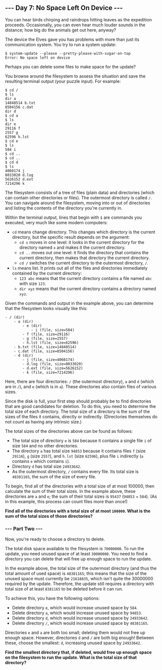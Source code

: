 ## --- Day 7: No Space Left On Device ---

You can hear birds chirping and raindrops hitting leaves as the expedition proceeds. Occasionally, you can even hear much louder sounds in the distance;
how big do the animals get out here, anyway?

The device the Elves gave you has problems with more than just its communication system. You try to run a system update:

    $ system-update --please --pretty-please-with-sugar-on-top
    Error: No space left on device

Perhaps you can delete some files to make space for the update?

You browse around the filesystem to assess the situation and save the resulting terminal output (your puzzle input). For example:

    $ cd /
    $ ls
    dir a
    14848514 b.txt
    8504156 c.dat
    dir d
    $ cd a
    $ ls
    dir e
    29116 f
    2557 g
    62596 h.lst
    $ cd e
    $ ls
    584 i
    $ cd ..
    $ cd ..
    $ cd d
    $ ls
    4060174 j
    8033020 d.log
    5626152 d.ext
    7214296 k

The filesystem consists of a tree of files (plain data) and directories (which can contain other directories or files).
The outermost directory is called `/`. You can navigate around the filesystem, moving into or out of directories and listing the contents of the directory you're currently in.

Within the terminal output, lines that begin with `$` are commands you executed, very much like some modern computers:

- `cd` means change directory. This changes which directory is the current directory, but the specific result depends on the argument:
  - `cd x` moves in one level: it looks in the current directory for the directory named `x` and makes it the current directory.
  - `cd ..` moves out one level: it finds the directory that contains the current directory, then makes that directory the current directory.
  - `cd /` switches the current directory to the outermost directory, `/`.
- `ls` means list. It prints out all of the files and directories immediately contained by the current directory:
  - `123 abc` means that the current directory contains a file named `abc` with size `123`.
  - `dir xyz` means that the current directory contains a directory named `xyz`.

Given the commands and output in the example above, you can determine that the filesystem looks visually like this:

    - / (dir)
        - a (dir)
            - e (dir)
                - i (file, size=584)
            - f (file, size=29116)
            - g (file, size=2557)
            - h.lst (file, size=62596)
        - b.txt (file, size=14848514)
        - c.dat (file, size=8504156)
        - d (dir)
            - j (file, size=4060174)
            - d.log (file, size=8033020)
            - d.ext (file, size=5626152)
            - k (file, size=7214296)

Here, there are four directories: `/` (the outermost directory), `a` and `d` (which are in `/`), and `e` (which is in `a`).
These directories also contain files of various sizes.

Since the disk is full, your first step should probably be to find directories that are good candidates for deletion.
To do this, you need to determine the total size of each directory. The total size of a directory is the sum of the sizes of the files it contains,
directly or indirectly. (Directories themselves do not count as having any intrinsic size.)

The total sizes of the directories above can be found as follows:

- The total size of directory `e` is `584` because it contains a single file `i` of size `584` and no other directories.
- The directory `a` has total size `94853` because it contains files `f` (size `29116`), `g` (size `2557`), and `h.lst` (size `62596`),
plus file `i` indirectly (`a` contains `e` which contains `i`).
- Directory `d` has total size `24933642`.
- As the outermost directory, `/` contains every file. Its total size is `48381165`, the sum of the size of every file.

To begin, find all of the directories with a total size of at most 100000, then calculate the sum of their total sizes.
In the example above, these directories are `a` and `e`; the sum of their total sizes is `95437` (`94853` + `584`).
(As in this example, this process can count files more than once!)

**Find all of the directories with a total size of at most `100000`. What is the sum of the total sizes of those directories?**

### --- Part Two ---

Now, you're ready to choose a directory to delete.

The total disk space available to the filesystem is `70000000`. To run the update, you need unused space of at least `30000000`.
You need to find a directory you can delete that will free up enough space to run the update.

In the example above, the total size of the outermost directory (and thus the total amount of used space) is `48381165`;
this means that the size of the unused space must currently be `21618835`, which isn't quite the 30000000 required by the update.
Therefore, the update still requires a directory with total size of at least `8381165` to be deleted before it can run.

To achieve this, you have the following options:

- Delete directory `e`, which would increase unused space by `584`.
- Delete directory `a`, which would increase unused space by `94853`.
- Delete directory `d`, which would increase unused space by `24933642`.
- Delete directory `/`, which would increase unused space by `48381165`.

Directories `e` and `a` are both too small; deleting them would not free up enough space.
However, directories `d` and `/` are both big enough! Between these, choose the smallest: `d`, increasing unused space by `24933642`.

**Find the smallest directory that, if deleted, would free up enough space on the filesystem to run the update. What is the total size of that directory?**